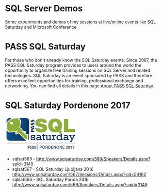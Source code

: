 # SQL Server Demos

Some experiments and demos of my sessions at live/online events like SQL Saturday and Microsoft Conference

PASS SQL Saturday
=================

For those who don't already know the SQL Saturday events: Since 2007, the PASS SQL Saturday program provides to users around the world the opportunity to organize free training sessions on SQL Server and related technologies. SQL Saturday is an event sponsored by PASS and therefore offers excellent opportunities for training, professional exchange and networking. You can find all details in this page [About PASS SQL Saturday](http://www.sqlsaturday.com/about.aspx).


SQL Saturday Pordenone 2017
===========================

![](./sqlsat589/img/SQL%20Saturday%20589%20Pordenone%202017.jpg)

- sqlsat589 -  http://www.sqlsaturday.com/589/Speakers/Details.aspx?spid=3149 
- sqlsat567 - SQL Saturday Ljubljana 2016 http://www.sqlsaturday.com/567/Sessions/Details.aspx?sid=54162 
- sqlsat566 - SQL Saturday Parma 2016 http://www.sqlsaturday.com/566/Speakers/Details.aspx?spid=3149 
